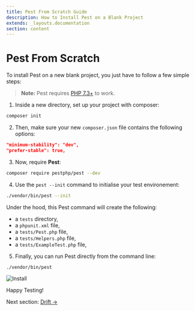 ```yaml
---
title: Pest From Scratch Guide
description: How to Install Pest on a Blank Project
extends: _layouts.documentation
section: content
---
```


# Pest From Scratch

To install Pest on a new blank project, you just have to follow a few simple steps:

> **Note:** Pest requires [PHP 7.3+](https://php.net/releases/) to work.

1. Inside a new directory, set up your project with composer:

```bash
composer init
```

2. Then, make sure your new `composer.json` file contains the following options:

```json
"minimum-stability": "dev",
"prefer-stable": true,
```

3. Now, require **Pest**:

```bash
composer require pestphp/pest --dev
```

4. Use the `pest --init` command to initialise your test environement:

```bash
./vendor/bin/pest --init
```

Under the hood, this Pest command will create the following:

- a `tests` directory,
- a `phpunit.xml` file,
- a `tests/Pest.php` file,
- a `tests/Helpers.php` file,
- a `tests/ExampleTest.php` file,

5. Finally, you can run Pest directly from the command line:

```bash
./vendor/bin/pest
```

![Install](/assets/img/pestinit.png)

Happy Testing!

Next section: [Drift →](/docs/guides/drift)
